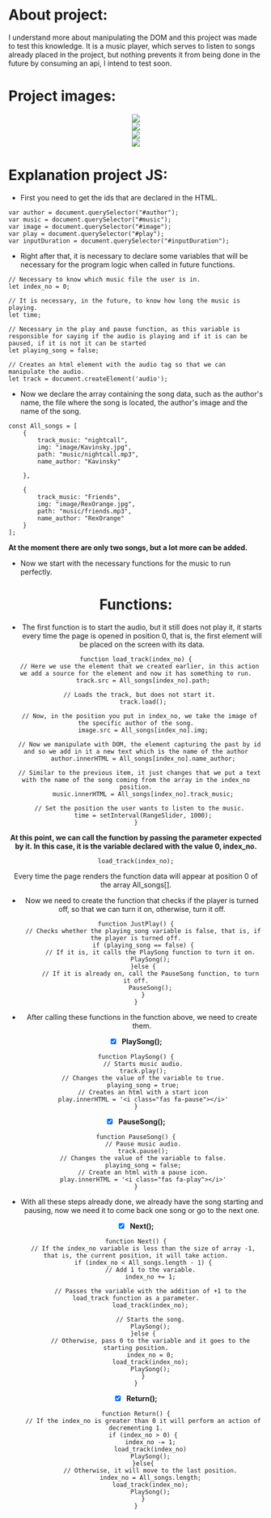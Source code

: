 # About project:


I understand more about manipulating the DOM and this project was made to test this knowledge. It is a music player, which serves to listen to songs already placed in the project, but nothing prevents it from being done in the future by consuming an api, I intend to test soon.

# Project images:

<center><img src="./src/github-images/Track.png"></center>
<center><img src="./src/github-images/TrackStarted.png"></center>
<center><img src="./src/github-images/TrackTwo.png"></center>
<center><img src="./src/github-images/TrackStartedTwo.png"></center>

# Explanation project JS:

- First you need to get the ids that are declared in the HTML.

```
var author = document.querySelector("#author");
var music = document.querySelector("#music");
var image = document.querySelector("#image");
var play = document.querySelector("#play");
var inputDuration = document.querySelector("#inputDuration");
```
- Right after that, it is necessary to declare some variables that will be necessary for the program logic when called in future functions.

```
// Necessary to know which music file the user is in.
let index_no = 0;

// It is necessary, in the future, to know how long the music is playing.
let time;

// Necessary in the play and pause function, as this variable is responsible for saying if the audio is playing and if it is can be paused, if it is not it can be started
let playing_song = false;

// Creates an html element with the audio tag so that we can manipulate the audio.
let track = document.createElement('audio');

```
- Now we declare the array containing the song data, such as the author's name, the file where the song is located, the author's image and the name of the song.

```
const All_songs = [
	{
		track_music: "nightcall",
		img: "image/Kavinsky.jpg",
		path: "music/nightcall.mp3",
		name_author: "Kavinsky"

	},

	{
		track_music: "Friends",
		img: "image/RexOrange.jpg",
		path: "music/friends.mp3",
		name_author: "RexOrange"
	}
];
```
**At the moment there are only two songs, but a lot more can be added.**

- Now we start with the necessary functions for the music to run perfectly.

<center><h1> Functions: </h1 </center>

- The first function is to start the audio, but it still does not play it, it starts every time the page is opened in position 0, that is, the first element will be placed on the screen with its data.

```
function load_track(index_no) {
  // Here we use the element that we created earlier, in this action we add a source for the element and now it has something to run.
	track.src = All_songs[index_no].path;

  // Loads the track, but does not start it.
	track.load();

  // Now, in the position you put in index_no, we take the image of the specific author of the song.
	image.src = All_songs[index_no].img;

  // Now we manipulate with DOM, the element capturing the past by id and so we add in it a new text which is the name of the author
	author.innerHTML = All_songs[index_no].name_author;

  // Similar to the previous item, it just changes that we put a text with the name of the song coming from the array in the index_no position.
	music.innerHTML = All_songs[index_no].track_music;

  // Set the position the user wants to listen to the music.
	time = setInterval(RangeSlider, 1000);
}
```

**At this point, we can call the function by passing the parameter expected by it. In this case, it is the variable declared with the value 0, index_no.**

```
load_track(index_no);
```

Every time the page renders the function data will appear at position 0 of the array All_songs[].

- Now we need to create the function that checks if the player is turned off, so that we can turn it on, otherwise, turn it off.

```
function JustPlay() {
	// Checks whether the playing_song variable is false, that is, if the player is turned off.
	if (playing_song == false) {
		// If it is, it calls the PlaySong function to turn it on.
		PlaySong();
	}else {
		// If it is already on, call the PauseSong function, to turn it off.
		PauseSong();
	}
}
```

- After calling these functions in the function above, we need to create them.

- [x] **PlaySong();**

```
function PlaySong() {
	// Starts music audio.
	track.play();
	// Changes the value of the variable to true.
	playing_song = true;
	// Creates an html with a start icon
	play.innerHTML = '<i class="fas fa-pause"></i>'
}
```
- [x] **PauseSong();**

```
function PauseSong() {
	// Pause music audio.
	track.pause();
	// Changes the value of the variable to false.
	playing_song = false;
	// Create an html with a pause icon.
	play.innerHTML = '<i class="fas fa-play"></i>'
}
```
- With all these steps already done, we already have the song starting and pausing, now we need it to come back one song or go to the next one.

- [x] **Next();**

```
function Next() {
	// If the index_no variable is less than the size of array -1, that is, the current position, it will take action.
	if (index_no < All_songs.length - 1) {
		// Add 1 to the variable.
		index_no += 1;

		// Passes the variable with the addition of +1 to the load_track function as a parameter.
		load_track(index_no);

		// Starts the song.
		PlaySong();
	}else {
		// Otherwise, pass 0 to the variable and it goes to the starting position.
		index_no = 0;
		load_track(index_no);
		PlaySong();
	}
}
```
- [x] **Return();**

```
function Return() {
	// If the index_no is greater than 0 it will perform an action of decrementing 1.
	if (index_no > 0) {
		index_no -= 1;
		load_track(index_no)
		PlaySong();
	}else{
		// Otherwise, it will move to the last position.
		index_no = All_songs.length;
		load_track(index_no);
		PlaySong();
	}
}
```
